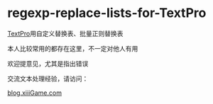 # regexp-replace-lists-for-TextPro
[TextPro](http://www.fodianbaoku.com/tools/index.htm)用自定义替换表、批量正则替换表

本人比较常用的都存在这里，不一定对他人有用

欢迎提意见，尤其是指出错误

交流文本处理经验，请访问：

[blog.xiiiGame.com](https://blog.xiiigame.com/)

